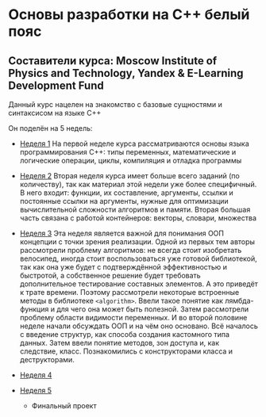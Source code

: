 # Основы разработки на С++ белый пояс

## Составители курса: Moscow Institute of Physics and Technology, Yandex & E-Learning Development Fund

Данный курс нацелен на знакомство с базовые сущностями и синтаксисом на языке С++

Он поделён на 5 недель:
- [Неделя 1](Week_1/Basics.md)
	На первой неделе курса рассматриваются основы языка программирования С++: типы переменных, математические и логические операции, циклы, компиляция и отладка программы 
	
- [Неделя 2](Week_2/Functions.md)
	Вторая неделя курса имеет больше всего заданий (по количеству), так как материал этой недели уже более специфичный. В него входит: функции, их составление, аргументы, ссылки и постоянные ссылки на аргументы, нужные для оптимизации вычислительной сложности алгоритмов и памяти. Вторая большая часть связана с работой контейнеров: векторы, словари, множества
	
- [Неделя 3](Week_3/Algorithms.md)
	Эта неделя является важной для понимания ООП концепции с точки зрения реализации. Одной из первых тем авторы рассмотрели проблему алгоритмов: не всегда стоит изобретать велосипед, иногда стоит воспользоваться уже готовой библиотекой, так как она уже будет с подтверждённой эффективностью и быстротой, а собственное решение будет требовать дополнительное тестирование составных элементов. А это приведёт к трате времени. Поэтому рассмотрели некоторые встроенные методы в библиотеке `<algorithm>`. Ввели такое понятие как лямбда-функция и для чего она может быть полезной. Затем рассмотрели проблему области видимости переменных.
	И во второй половине неделе начали обсуждать ООП и на чём оно основано. Всё началось с введение структур, как способа создания кастомного типа данных. Затем ввели понятие методов, зон доступа и, как следствие, класс. Познакомились с конструкторами класса и деструкторами.
	
- [Неделя 4](Week_4/Classes.md)
	
- [Неделя 5](Week_5/Final_Project.md)
	- Финальный проект
